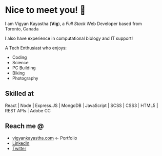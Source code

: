 # Nice to meet you! 👋

I am Vigyan Kayastha (**Vig**), a *Full Stack* Web Developer based from Toronto, Canada

I also have experience in computational biology and IT support!

A Tech Enthusiast who enjoys:
* Coding 
* Science
* PC Building
* Biking
* Photography

## Skilled at 
React | Node | Express.JS | MongoDB | JavaScript | SCSS | CSS3 | HTML5 | REST APIs | Adobe CC

## Reach me @

* [vigyankayastha.com](https://vigyankayastha.com) <- Portfolio
* [LinkedIn](https://www.linkedin.com/in/vigyan-kayastha/)
* [Twitter](https://twitter.com/vigyster)


<!--
**vigyan-k/vigyan-k** is a ✨ _special_ ✨ repository because its `README.md` (this file) appears on your GitHub profile.

Here are some ideas to get you started:

- 🔭 I’m currently working on ...
- 🌱 I’m currently learning ...
- 👯 I’m looking to collaborate on ...
- 🤔 I’m looking for help with ...
- 💬 Ask me about ...
- 📫 How to reach me: ...
- 😄 Pronouns: ...
- ⚡ Fun fact: ...
-->
